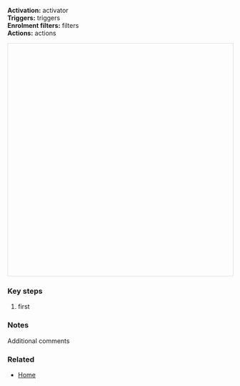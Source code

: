 **Activation:** activator  
**Triggers:** triggers  
**Enrolment filters:** filters  
**Actions:** actions  

<div id="viewer" style="width:100%;height:520px;border:1px solid #ddd;"></div>

<script src="https://cdn.jsdelivr.net/npm/openseadragon@4.1/build/openseadragon/openseadragon.min.js"></script>
<script>
  document.addEventListener('DOMContentLoaded', function () {
    var basePath = window.location.pathname.replace(/\/workflows\/.*/, '/');
    var imgUrl = basePath + "images/workflow-title.png";

    OpenSeadragon({
      id: "viewer",
      prefixUrl: "https://cdn.jsdelivr.net/npm/openseadragon@4.1/build/openseadragon/images/",
      tileSources: { type: "image", url: imgUrl, buildPyramid: false },
      showNavigator: true,
      showZoomControl: true,
      showHomeControl: true,
      showFullPageControl: false
    });
  });
</script>

### Key steps  
1. first

### Notes  
Additional comments

### Related  
- [Home](../index.md)
